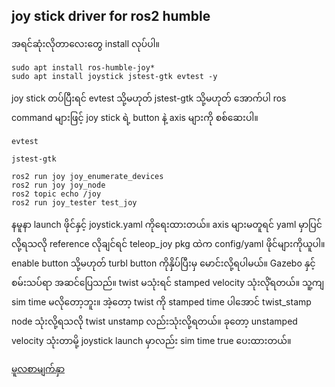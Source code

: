 ## joy stick driver for ros2 humble
 အရင်ဆုံးလိုတာလေးတွေ install လုပ်ပါ။
```
sudo apt install ros-humble-joy*
sudo apt install joystick jstest-gtk evtest -y
```
joy stick တပ်ပြီးရင် evtest သို့မဟုတ်  jstest-gtk သို့မဟုတ် အောက်ပါ ros command များဖြင့်  joy stick  ရဲ့ button နဲ့ axis များကို စစ်ဆေးပါ။
```
evtest 
```
```
jstest-gtk
```
```
ros2 run joy joy_enumerate_devices
ros2 run joy joy_node
ros2 topic echo /joy
ros2 run joy_tester test_joy
```
နမူနာ launch ဖိုင်နှင့် joystick.yaml ကိုရေးထားတယ်။ axis များမတူရင်  yaml မှာပြင်လို့ရသလို reference လိုချင်ရင် teleop_joy pkg ထဲက config/yaml ဖိုင်များကိုယူပါ။
enable button သို့မဟုတ် turbl button ကိုနှိပ်ပြီးမှ မောင်းလို့ရပါမယ်။ Gazebo နှင့်စမ်းသပ်ရာ အဆင်ပြေသည်။ 
twist မသုံးရင် stamped velocity သုံးလိုံရတယ်။ သူ့ကျ sim time  မလိုတော့ဘူး။ အဲ့တော့ twist ကို stamped  time ပါအောင် twist_stamp node သုံးလို့ရသလို  twist unstamp လည်းသုံးလို့ရတယ်။ ခုတော့  unstamped velocity သုံးတာမို့ joystick launch မှာလည်း sim time true ပေးထားတယ်။ 

<a href="https://github.com/ROM-robotics/black_donut_simulation"> မူလစာမျက်နှာ </a>
